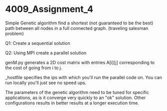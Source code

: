 # 4009_Assignment_4

Simple Genetic algorithm find a shortest (not guaranteed to be the best) path between all nodes in a full connected graph. (traveling salesman problem) 

Q1: Create a sequential solution

Q2: Using MPI create a parallel solution

genM.py generates a 2D cost matrix with entries A[i][j] corresponding to the cost of going from i to j.

\_hostfile  specifies the ips with which you'll run the parallel code on. You can run locally you'll just see no speed ups. 

The parameters of the genetic algorithm need to be tuned for specific applications, as is it converge very quickly to an "ok" solution. Other configurations results in better results at a longer execution time.
